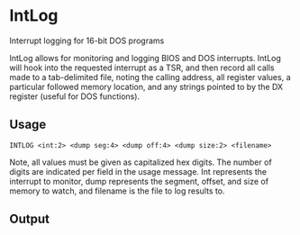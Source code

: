 # IntLog
Interrupt logging for 16-bit DOS programs

IntLog allows for monitoring and logging BIOS and DOS interrupts.  IntLog will hook into the requested interrupt as a TSR, and then record all calls made to a tab-delimited file, noting the calling address, all register values, a particular followed memory location, and any strings pointed to by the DX register (useful for DOS functions).

Usage
--
```
INTLOG <int:2> <dump seg:4> <dump off:4> <dump size:2> <filename>
```
Note, all values must be given as capitalized hex digits.  The number of digits are indicated per field in the usage message. Int represents the interrupt to monitor, dump represents the segment, offset, and size of memory to watch, and filename is the file to log results to.

Output
--
